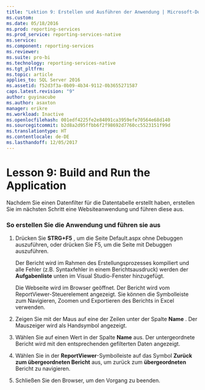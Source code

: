 ```yaml
---
title: "Lektion 9: Erstellen und Ausführen der Anwendung | Microsoft-Dokumentation"
ms.custom: 
ms.date: 05/18/2016
ms.prod: reporting-services
ms.prod_service: reporting-services-native
ms.service: 
ms.component: reporting-services
ms.reviewer: 
ms.suite: pro-bi
ms.technology: reporting-services-native
ms.tgt_pltfrm: 
ms.topic: article
applies_to: SQL Server 2016
ms.assetid: f52d3f3a-0b09-4b34-9112-0b3655271587
caps.latest.revision: "9"
author: guyinacube
ms.author: asaxton
manager: erikre
ms.workload: Inactive
ms.openlocfilehash: 001edf4225fe2e84091ca3959efe70564e68d140
ms.sourcegitcommit: b2d8a2d95ffbb6f2f98692d7760cc5523151f99d
ms.translationtype: HT
ms.contentlocale: de-DE
ms.lasthandoff: 12/05/2017
---
```

# <a name="lesson-9-build-and-run-the-application"></a>Lesson 9: Build and Run the Application
Nachdem Sie einen Datenfilter für die Datentabelle erstellt haben, erstellen Sie im nächsten Schritt eine Websiteanwendung und führen diese aus.  
  
### <a name="to-build-and-run-the-application"></a>So erstellen Sie die Anwendung und führen sie aus  
  
1.  Drücken Sie **STRG+F5** , um die Seite Default.aspx ohne Debuggen auszuführen, oder drücken Sie F5, um die Seite mit Debuggen auszuführen.  
  
    Der Bericht wird im Rahmen des Erstellungsprozesses kompiliert und alle Fehler (z.B. Syntaxfehler in einem Berichtsausdruck) werden der **Aufgabenliste** unten im Visual Studio-Fenster hinzugefügt.  
  
    Die Webseite wird im Browser geöffnet. Der Bericht wird vom ReportViewer-Steuerelement angezeigt. Sie können die Symbolleiste zum Navigieren, Zoomen und Exportieren des Berichts in Excel verwenden.  
  
2.  Zeigen Sie mit der Maus auf eine der Zeilen unter der Spalte **Name** . Der Mauszeiger wird als Handsymbol angezeigt.  
  
3.  Wählen Sie auf einen Wert in der Spalte **Name** aus. Der untergeordnete Bericht wird mit den entsprechenden gefilterten Daten angezeigt.  
  
4.  Wählen Sie in der **ReportViewer**-Symbolleiste auf das Symbol **Zurück zum übergeordneten Bericht** aus, um zurück zum **übergeordneten** Bericht zu navigieren.  
  
5.  Schließen Sie den Browser, um den Vorgang zu beenden.  
  
  
  

